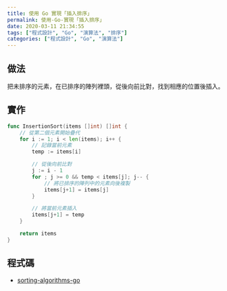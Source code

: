 ```yaml
---
title: 使用 Go 實現「插入排序」
permalink: 使用-Go-實現「插入排序」
date: 2020-03-11 21:34:55
tags: ["程式設計", "Go", "演算法", "排序"]
categories: ["程式設計", "Go", "演算法"]
---
```


## 做法

把未排序的元素，在已排序的陣列裡頭，從後向前比對，找到相應的位置後插入。

## 實作

```GO
func InsertionSort(items []int) []int {
	// 從第二個元素開始疊代
	for i := 1; i < len(items); i++ {
		// 記錄當前元素
		temp := items[i]

		// 從後向前比對
        j := i - 1
		for ; j >= 0 && temp < items[j]; j-- {
			// 將已排序的陣列中的元素向後複製
			items[j+1] = items[j]
		}

		// 將當前元素插入
		items[j+1] = temp
	}

	return items
}
```

## 程式碼

- [sorting-algorithms-go](https://github.com/memochou1993/sorting-algorithms-go)
